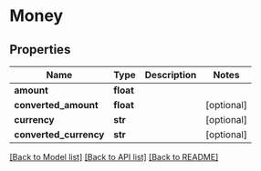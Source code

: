 # Money


## Properties
Name | Type | Description | Notes
------------ | ------------- | ------------- | -------------
**amount** | **float** |  | 
**converted_amount** | **float** |  | [optional] 
**currency** | **str** |  | [optional] 
**converted_currency** | **str** |  | [optional] 

[[Back to Model list]](../README.md#documentation-for-models) [[Back to API list]](../README.md#documentation-for-api-endpoints) [[Back to README]](../README.md)



